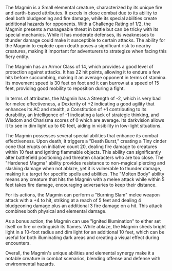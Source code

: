The Magmin is a Small elemental creature, characterized by its unique fire and earth-based attributes. It excels in close combat due to its ability to deal both bludgeoning and fire damage, while its special abilities create additional hazards for opponents. With a Challenge Rating of 1/2, the Magmin presents a manageable threat in battle but can be tricky with its special mechanics. While it has moderate defenses, its weaknesses to thunder damage could make it susceptible to certain attacks. The ability for the Magmin to explode upon death poses a significant risk to nearby creatures, making it important for adventurers to strategize when facing this fiery entity.

The Magmin has an Armor Class of 14, which provides a good level of protection against attacks. It has 22 hit points, allowing it to endure a few hits before succumbing, making it an average opponent in terms of stamina. Its movement speed is 30 feet on foot and it can burrow at a speed of 15 feet, providing good mobility to reposition during a fight.

In terms of attributes, the Magmin has a Strength of -2, which is very bad for melee effectiveness, a Dexterity of +2 indicating a good agility that enhances its AC and stealth, a Constitution of +1 contributing to its durability, an Intelligence of -1 indicating a lack of strategic thinking, and Wisdom and Charisma scores of 0 which are average. Its darkvision allows it to see in dim light up to 60 feet, aiding in visibility in low-light situations.

The Magmin possesses several special abilities that enhance its combat effectiveness. Upon death, it triggers a "Death Burst," creating a Tiny cinder cone that erupts on initiative count 20, dealing fire damage to creatures within 10 feet and igniting flammable objects. This ability can significantly alter battlefield positioning and threaten characters who are too close. The "Hardened Magma" ability provides resistance to non-magical piercing and slashing damage when not ablaze, yet it is vulnerable to thunder damage, making it a target for specific spells and abilities. The "Molten Body" ability means any creature that hits the Magmin with a melee attack while within 5 feet takes fire damage, encouraging adversaries to keep their distance.

For its actions, the Magmin can perform a "Burning Slam" melee weapon attack with a +4 to hit, striking at a reach of 5 feet and dealing 4 bludgeoning damage plus an additional 3 fire damage on a hit. This attack combines both physical and elemental damage.

As a bonus action, the Magmin can use "Ignited Illumination" to either set itself on fire or extinguish its flames. While ablaze, the Magmin sheds bright light in a 10-foot radius and dim light for an additional 10 feet, which can be useful for both illuminating dark areas and creating a visual effect during encounters. 

Overall, the Magmin's unique abilities and elemental synergy make it a notable creature in combat scenarios, blending offense and defense with environmental hazards.